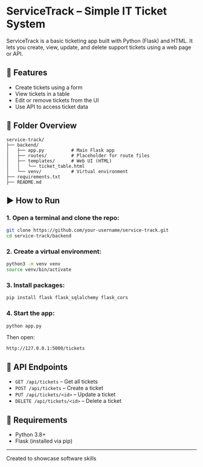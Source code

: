 # ServiceTrack – Simple IT Ticket System

ServiceTrack is a basic ticketing app built with Python (Flask) and HTML. It lets you create, view, update, and delete support tickets using a web page or API.

## 🔧 Features
- Create tickets using a form
- View tickets in a table
- Edit or remove tickets from the UI
- Use API to access ticket data

## 📁 Folder Overview
```
service-track/
├── backend/
│   ├── app.py          # Main Flask app
│   ├── routes/         # Placeholder for route files
│   ├── templates/      # Web UI (HTML)
│   │   └── ticket_table.html
│   └── venv/           # Virtual environment
├── requirements.txt
├── README.md
```

## ▶️ How to Run

### 1. Open a terminal and clone the repo:
```bash
git clone https://github.com/your-username/service-track.git
cd service-track/backend
```

### 2. Create a virtual environment:
```bash
python3 -m venv venv
source venv/bin/activate
```

### 3. Install packages:
```bash
pip install flask flask_sqlalchemy flask_cors
```

### 4. Start the app:
```bash
python app.py
```
Then open:
```
http://127.0.0.1:5000/tickets
```

## 📡 API Endpoints
- `GET /api/tickets` – Get all tickets
- `POST /api/tickets` – Create a ticket
- `PUT /api/tickets/<id>` – Update a ticket
- `DELETE /api/tickets/<id>` – Delete a ticket

## 🧰 Requirements
- Python 3.8+
- Flask (installed via pip)

---
Created to showcase software skills